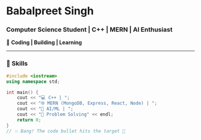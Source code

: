 # **Babalpreet Singh**  
### **Computer Science Student | C++ | MERN | AI Enthusiast**  

🚀 **Coding | Building | Learning**  

---

### **🔫 Skills**  
```cpp
#include <iostream>  
using namespace std;  

int main() {  
    cout << "💻 C++ | ";  
    cout << "🌐 MERN (MongoDB, Express, React, Node) | ";  
    cout << "🤖 AI/ML | ";  
    cout << "🔧 Problem Solving" << endl;  
    return 0;  
}  
// 💥 Bang! The code bullet hits the target 🎯
